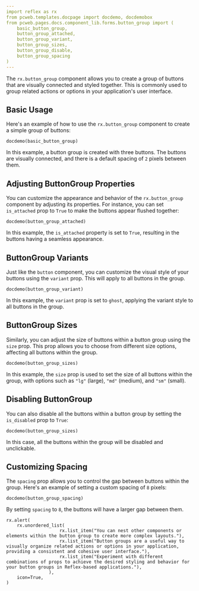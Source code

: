 ```yaml
---
import reflex as rx
from pcweb.templates.docpage import docdemo, docdemobox
from pcweb.pages.docs.component_lib.forms.button_group import (
    basic_button_group,
    button_group_attached,
    button_group_variant,
    button_group_sizes,
    button_group_disable,
    button_group_spacing
)
---
```


The `rx.button_group` component allows you to create a group of buttons that are visually connected and styled together.
This is commonly used to group related actions or options in your application's user interface.

## Basic Usage

Here's an example of how to use the `rx.button_group` component to create a simple group of buttons:

```reflex
docdemo(basic_button_group)
```

In this example, a button group is created with three buttons. The buttons are visually connected, and there 
is a default spacing of `2` pixels between them.

## Adjusting ButtonGroup Properties

You can customize the appearance and behavior of the `rx.button_group` component by adjusting
its properties. For instance, you can set `is_attached` prop to `True` to make the buttons 
appear flushed together:

```reflex
docdemo(button_group_attached)
```
In this example, the `is_attached` property is set to `True`, resulting in the buttons having a seamless appearance.

## ButtonGroup Variants

Just like the `button` component, you can customize the visual style of your buttons using the `variant` prop. 
This will apply to all buttons in the group.

```reflex
docdemo(button_group_variant)
```
In this example, the `variant` prop is set to `ghost`, applying the variant style to all buttons in the group.

## ButtonGroup Sizes

Similarly, you can adjust the size of buttons within a button group using the `size` prop. 
This prop allows you to choose from different size options, affecting all buttons within the group.

```reflex
docdemo(button_group_sizes)
```
In this example, the `size` prop is used to set the size of all buttons within the group, with options such as `"lg"` (large), `"md"` (medium), and `"sm"` (small).

## Disabling ButtonGroup

You can also disable all the buttons within a button group by setting the `is_disabled` prop to `True`:

```reflex
docdemo(button_group_sizes)
```
In this case, all the buttons within the group will be disabled and unclickable.

## Customizing Spacing

The `spacing` prop allows you to control the gap between buttons within the group. Here's an example of setting a custom spacing of `8` pixels:

```reflex
docdemo(button_group_spacing)
```
By setting `spacing` to `8`, the buttons will have a larger gap between them.

```reflex
rx.alert(
    rx.unordered_list(
                    rx.list_item("You can nest other components or elements within the button group to create more complex layouts."),
                    rx.list_item("Button groups are a useful way to visually organize related actions or options in your application, providing a consistent and cohesive user interface."),
                    rx.list_item("Experiment with different combinations of props to achieve the desired styling and behavior for your button groups in Reflex-based applications."),
                ),
    icon=True,
)
```